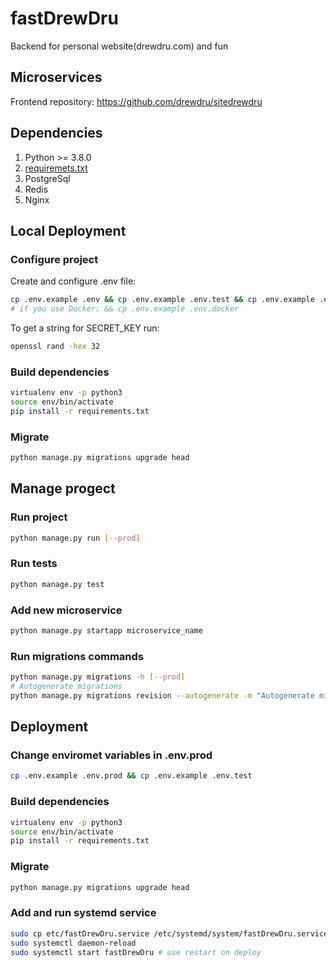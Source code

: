 # fastDrewDru
Backend for personal website(drewdru.com) and fun


## Microservices
Frontend repository: https://github.com/drewdru/sitedrewdru


## Dependencies
1. Python >= 3.8.0
2. [requiremets.txt](requiremets.txt)
3. PostgreSql
4. Redis
5. Nginx


## Local Deployment
### Configure project
Create and configure .env file:
```bash
cp .env.example .env && cp .env.example .env.test && cp .env.example .env.ci
# if you use Docker: && cp .env.example .env.docker
```
To get a string for SECRET_KEY run:
```bash
openssl rand -hex 32
```
### Build dependencies
```bash
virtualenv env -p python3
source env/bin/activate
pip install -r requirements.txt
```
### Migrate
```bash
python manage.py migrations upgrade head
```


## Manage progect
### Run project
```bash
python manage.py run [--prod]
```
### Run tests
```bash
python manage.py test
```
### Add new microservice
```bash
python manage.py startapp microservice_name
```
### Run migrations commands
```bash
python manage.py migrations -h [--prod]
# Autogenerate migrations
python manage.py migrations revision --autogenerate -m "Autogenerate migrations" [--prod]
```

## Deployment
### Change enviromet variables in .env.prod
```bash
cp .env.example .env.prod && cp .env.example .env.test
```
### Build dependencies
```bash
virtualenv env -p python3
source env/bin/activate
pip install -r requirements.txt
```
### Migrate
```bash
python manage.py migrations upgrade head
```
### Add and run systemd service
```bash
sudo cp etc/fastDrewDru.service /etc/systemd/system/fastDrewDru.service
sudo systemctl daemon-reload
sudo systemctl start fastDrewDru # use restart on deploy
```
